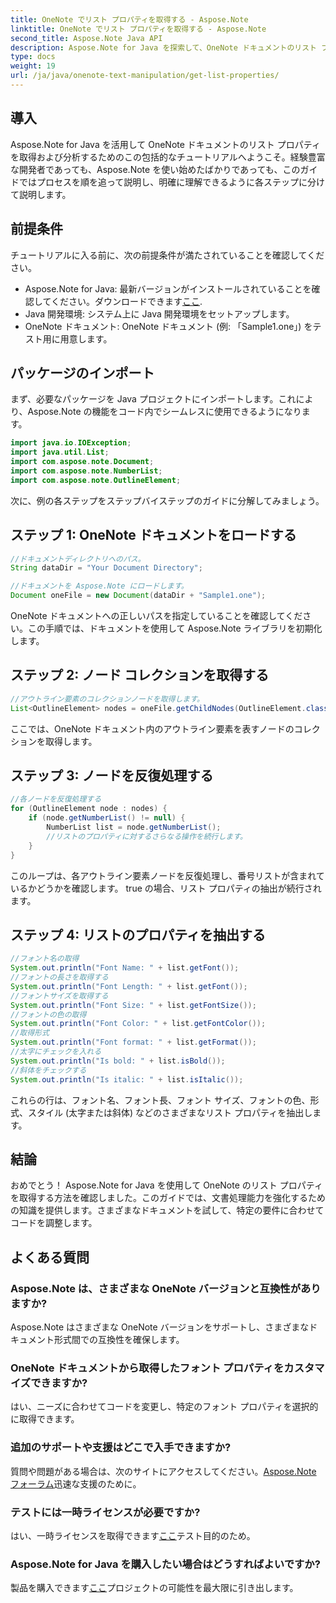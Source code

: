 ```yaml
---
title: OneNote でリスト プロパティを取得する - Aspose.Note
linktitle: OneNote でリスト プロパティを取得する - Aspose.Note
second_title: Aspose.Note Java API
description: Aspose.Note for Java を探索して、OneNote ドキュメントのリスト プロパティを簡単に取得します。この強力な Java ライブラリを使用してドキュメント処理を強化します。
type: docs
weight: 19
url: /ja/java/onenote-text-manipulation/get-list-properties/
---
```

## 導入
Aspose.Note for Java を活用して OneNote ドキュメントのリスト プロパティを取得および分析するためのこの包括的なチュートリアルへようこそ。経験豊富な開発者であっても、Aspose.Note を使い始めたばかりであっても、このガイドではプロセスを順を追って説明し、明確に理解できるように各ステップに分けて説明します。
## 前提条件
チュートリアルに入る前に、次の前提条件が満たされていることを確認してください。
-  Aspose.Note for Java: 最新バージョンがインストールされていることを確認してください。ダウンロードできます[ここ](https://releases.aspose.com/note/java/).
- Java 開発環境: システム上に Java 開発環境をセットアップします。
- OneNote ドキュメント: OneNote ドキュメント (例: 「Sample1.one」) をテスト用に用意します。
## パッケージのインポート
まず、必要なパッケージを Java プロジェクトにインポートします。これにより、Aspose.Note の機能をコード内でシームレスに使用できるようになります。
```java
import java.io.IOException;
import java.util.List;
import com.aspose.note.Document;
import com.aspose.note.NumberList;
import com.aspose.note.OutlineElement;
```

次に、例の各ステップをステップバイステップのガイドに分解してみましょう。

## ステップ 1: OneNote ドキュメントをロードする

```java
//ドキュメントディレクトリへのパス。
String dataDir = "Your Document Directory";

//ドキュメントを Aspose.Note にロードします。
Document oneFile = new Document(dataDir + "Sample1.one");
```

OneNote ドキュメントへの正しいパスを指定していることを確認してください。この手順では、ドキュメントを使用して Aspose.Note ライブラリを初期化します。

## ステップ 2: ノード コレクションを取得する

```java
//アウトライン要素のコレクションノードを取得します。
List<OutlineElement> nodes = oneFile.getChildNodes(OutlineElement.class);
```

ここでは、OneNote ドキュメント内のアウトライン要素を表すノードのコレクションを取得します。

## ステップ 3: ノードを反復処理する

```java
//各ノードを反復処理する
for (OutlineElement node : nodes) {
    if (node.getNumberList() != null) {
        NumberList list = node.getNumberList();
        //リストのプロパティに対するさらなる操作を続行します。
    }
}
```

このループは、各アウトライン要素ノードを反復処理し、番号リストが含まれているかどうかを確認します。 true の場合、リスト プロパティの抽出が続行されます。

## ステップ 4: リストのプロパティを抽出する

```java
//フォント名の取得
System.out.println("Font Name: " + list.getFont());
//フォントの長さを取得する
System.out.println("Font Length: " + list.getFont());
//フォントサイズを取得する
System.out.println("Font Size: " + list.getFontSize());
//フォントの色の取得
System.out.println("Font Color: " + list.getFontColor());
//取得形式
System.out.println("Font format: " + list.getFormat());
//太字にチェックを入れる
System.out.println("Is bold: " + list.isBold());
//斜体をチェックする
System.out.println("Is italic: " + list.isItalic());
```

これらの行は、フォント名、フォント長、フォント サイズ、フォントの色、形式、スタイル (太字または斜体) などのさまざまなリスト プロパティを抽出します。

## 結論
おめでとう！ Aspose.Note for Java を使用して OneNote のリスト プロパティを取得する方法を確認しました。このガイドでは、文書処理能力を強化するための知識を提供します。さまざまなドキュメントを試して、特定の要件に合わせてコードを調整します。
## よくある質問
### Aspose.Note は、さまざまな OneNote バージョンと互換性がありますか?
Aspose.Note はさまざまな OneNote バージョンをサポートし、さまざまなドキュメント形式間での互換性を確保します。
### OneNote ドキュメントから取得したフォント プロパティをカスタマイズできますか?
はい、ニーズに合わせてコードを変更し、特定のフォント プロパティを選択的に取得できます。
### 追加のサポートや支援はどこで入手できますか?
質問や問題がある場合は、次のサイトにアクセスしてください。[Aspose.Note フォーラム](https://forum.aspose.com/c/note/28)迅速な支援のために。
### テストには一時ライセンスが必要ですか?
はい、一時ライセンスを取得できます[ここ](https://purchase.aspose.com/temporary-license/)テスト目的のため。
### Aspose.Note for Java を購入したい場合はどうすればよいですか?
製品を購入できます[ここ](https://purchase.aspose.com/buy)プロジェクトの可能性を最大限に引き出します。